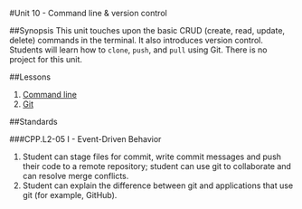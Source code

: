 #Unit 10 - Command line & version control

##Synopsis
This unit touches upon the basic CRUD (create, read, update, delete) commands in the terminal. It also introduces version control. Students will learn how to `clone`, `push`, and `pull` using Git. There is no project for this unit.

##Lessons

1. [Command line](lessons/1-commandline)
1. [Git](lessons/2-git)

##Standards

###CPP.L2-05 I - Event-Driven Behavior
1. Student	can stage	files	for	commit,	write	commit	messages	and	push	their	code	to	a	remote	repository; student	can	use git to	collaborate	and	can	resolve	merge	conflicts.
2. Student	can	explain	the	difference	between	git	and	applications	that	use	git	(for	example,	GitHub).
